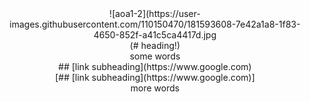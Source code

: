 

<div align="center">![aoa1-2](https://user-images.githubusercontent.com/110150470/181593608-7e42a1a8-1f83-4650-852f-a41c5ca4417d.jpg</div>
  

<div align="center">(# heading!)</div>



<div align="center">some words</div>



<div align="center"> ## [link subheading](https://www.google.com)</div>

<div align="center">[## [link subheading](https://www.google.com)]</div>


<div align="center">more words</div>



